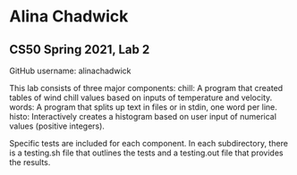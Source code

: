 # Alina Chadwick
## CS50 Spring 2021, Lab 2

GitHub username: alinachadwick

This lab consists of three major components:
chill: A program that created tables of wind chill values based on inputs of temperature and velocity.
words: A program that splits up text in files or in stdin, one word per line.
histo: Interactively creates a histogram based on user input of numerical values (positive integers).

Specific tests are included for each component.
In each subdirectory, there is a testing.sh file that outlines the tests and a testing.out file that provides the results.

